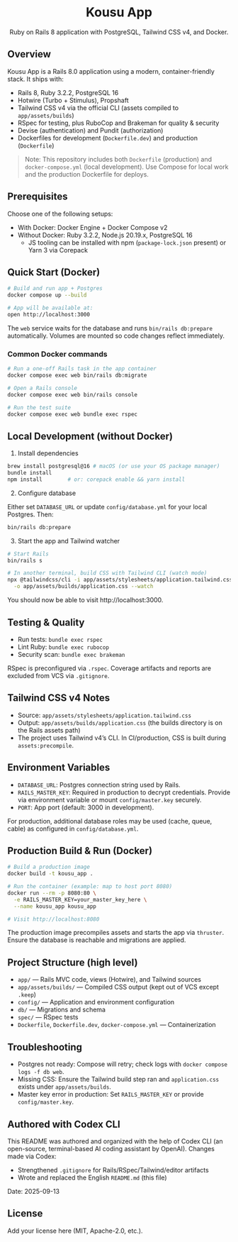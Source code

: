 <div align="center">

# Kousu App

Ruby on Rails 8 application with PostgreSQL, Tailwind CSS v4, and Docker.

</div>

## Overview

Kousu App is a Rails 8.0 application using a modern, container-friendly stack. It ships with:

- Rails 8, Ruby 3.2.2, PostgreSQL 16
- Hotwire (Turbo + Stimulus), Propshaft
- Tailwind CSS v4 via the official CLI (assets compiled to `app/assets/builds`)
- RSpec for testing, plus RuboCop and Brakeman for quality & security
- Devise (authentication) and Pundit (authorization)
- Dockerfiles for development (`Dockerfile.dev`) and production (`Dockerfile`)

> Note: This repository includes both `Dockerfile` (production) and `docker-compose.yml` (local development). Use Compose for local work and the production Dockerfile for deploys.

## Prerequisites

Choose one of the following setups:

- With Docker: Docker Engine + Docker Compose v2
- Without Docker: Ruby 3.2.2, Node.js 20.19.x, PostgreSQL 16
  - JS tooling can be installed with npm (`package-lock.json` present) or Yarn 3 via Corepack

## Quick Start (Docker)

```bash
# Build and run app + Postgres
docker compose up --build

# App will be available at:
open http://localhost:3000
```

The `web` service waits for the database and runs `bin/rails db:prepare` automatically. Volumes are mounted so code changes reflect immediately.

### Common Docker commands

```bash
# Run a one-off Rails task in the app container
docker compose exec web bin/rails db:migrate

# Open a Rails console
docker compose exec web bin/rails console

# Run the test suite
docker compose exec web bundle exec rspec
```

## Local Development (without Docker)

1) Install dependencies

```bash
brew install postgresql@16 # macOS (or use your OS package manager)
bundle install
npm install        # or: corepack enable && yarn install
```

2) Configure database

Either set `DATABASE_URL` or update `config/database.yml` for your local Postgres. Then:

```bash
bin/rails db:prepare
```

3) Start the app and Tailwind watcher

```bash
# Start Rails
bin/rails s

# In another terminal, build CSS with Tailwind CLI (watch mode)
npx @tailwindcss/cli -i app/assets/stylesheets/application.tailwind.css \
  -o app/assets/builds/application.css --watch
```

You should now be able to visit http://localhost:3000.

## Testing & Quality

- Run tests: `bundle exec rspec`
- Lint Ruby: `bundle exec rubocop`
- Security scan: `bundle exec brakeman`

RSpec is preconfigured via `.rspec`. Coverage artifacts and reports are excluded from VCS via `.gitignore`.

## Tailwind CSS v4 Notes

- Source: `app/assets/stylesheets/application.tailwind.css`
- Output: `app/assets/builds/application.css` (the builds directory is on the Rails assets path)
- The project uses Tailwind v4’s CLI. In CI/production, CSS is built during `assets:precompile`.

## Environment Variables

- `DATABASE_URL`: Postgres connection string used by Rails.
- `RAILS_MASTER_KEY`: Required in production to decrypt credentials. Provide via environment variable or mount `config/master.key` securely.
- `PORT`: App port (default: 3000 in development).

For production, additional database roles may be used (cache, queue, cable) as configured in `config/database.yml`.

## Production Build & Run (Docker)

```bash
# Build a production image
docker build -t kousu_app .

# Run the container (example: map to host port 8080)
docker run --rm -p 8080:80 \
  -e RAILS_MASTER_KEY=your_master_key_here \
  --name kousu_app kousu_app

# Visit http://localhost:8080
```

The production image precompiles assets and starts the app via `thruster`. Ensure the database is reachable and migrations are applied.

## Project Structure (high level)

- `app/` — Rails MVC code, views (Hotwire), and Tailwind sources
- `app/assets/builds/` — Compiled CSS output (kept out of VCS except `.keep`)
- `config/` — Application and environment configuration
- `db/` — Migrations and schema
- `spec/` — RSpec tests
- `Dockerfile`, `Dockerfile.dev`, `docker-compose.yml` — Containerization

## Troubleshooting

- Postgres not ready: Compose will retry; check logs with `docker compose logs -f db web`.
- Missing CSS: Ensure the Tailwind build step ran and `application.css` exists under `app/assets/builds`.
- Master key error in production: Set `RAILS_MASTER_KEY` or provide `config/master.key`.

## Authored with Codex CLI

This README was authored and organized with the help of Codex CLI (an open-source, terminal-based AI coding assistant by OpenAI). Changes made via Codex:

- Strengthened `.gitignore` for Rails/RSpec/Tailwind/editor artifacts
- Wrote and replaced the English `README.md` (this file)

Date: 2025-09-13

## License

Add your license here (MIT, Apache-2.0, etc.).
